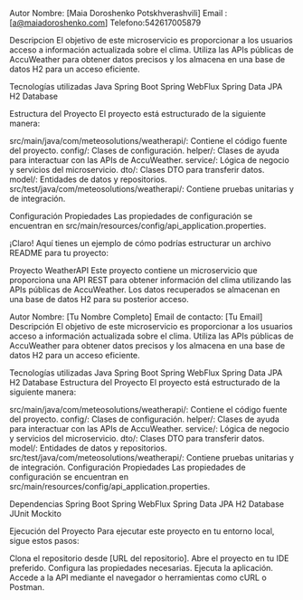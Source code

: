 
Autor
Nombre: [Maia Doroshenko Potskhverashvili]
Email : [a@maiadoroshenko.com]
Telefono:542617005879

Descripcion
El objetivo de este microservicio es proporcionar a los usuarios acceso a información 
actualizada sobre el clima. Utiliza las APIs públicas de AccuWeather para obtener
datos precisos y los almacena en una base de datos H2 para un acceso eficiente.

Tecnologías utilizadas
Java
Spring Boot
Spring WebFlux
Spring Data JPA
H2 Database

Estructura del Proyecto
El proyecto está estructurado de la siguiente manera:

src/main/java/com/meteosolutions/weatherapi/: Contiene el código fuente del proyecto.
config/: Clases de configuración.
helper/: Clases de ayuda para interactuar con las APIs de AccuWeather.
service/: Lógica de negocio y servicios del microservicio.
dto/: Clases DTO para transferir datos.
model/: Entidades de datos y repositorios.
src/test/java/com/meteosolutions/weatherapi/: Contiene pruebas unitarias y de integración.

Configuración
Propiedades
Las propiedades de configuración se encuentran en src/main/resources/config/api_application.properties.


¡Claro! Aquí tienes un ejemplo de cómo podrías estructurar un archivo README para tu proyecto:

Proyecto WeatherAPI
Este proyecto contiene un microservicio que proporciona una API REST para obtener información del clima utilizando las APIs públicas de AccuWeather. Los datos recuperados se almacenan en una base de datos H2 para su posterior acceso.

Autor
Nombre: [Tu Nombre Completo]
Email de contacto: [Tu Email]
Descripción
El objetivo de este microservicio es proporcionar a los usuarios acceso a información actualizada sobre el clima. Utiliza las APIs públicas de AccuWeather para obtener datos precisos y los almacena en una base de datos H2 para un acceso eficiente.

Tecnologías utilizadas
Java
Spring Boot
Spring WebFlux
Spring Data JPA
H2 Database
Estructura del Proyecto
El proyecto está estructurado de la siguiente manera:

src/main/java/com/meteosolutions/weatherapi/: Contiene el código fuente del proyecto.
config/: Clases de configuración.
helper/: Clases de ayuda para interactuar con las APIs de AccuWeather.
service/: Lógica de negocio y servicios del microservicio.
dto/: Clases DTO para transferir datos.
model/: Entidades de datos y repositorios.
src/test/java/com/meteosolutions/weatherapi/: Contiene pruebas unitarias y de integración.
Configuración
Propiedades
Las propiedades de configuración se encuentran en src/main/resources/config/api_application.properties.

Dependencias
Spring Boot
Spring WebFlux
Spring Data JPA
H2 Database
JUnit
Mockito


Ejecución del Proyecto
Para ejecutar este proyecto en tu entorno local, sigue estos pasos:

Clona el repositorio desde [URL del repositorio].
Abre el proyecto en tu IDE preferido.
Configura las propiedades necesarias.
Ejecuta la aplicación.
Accede a la API mediante el navegador o herramientas como cURL o Postman.






